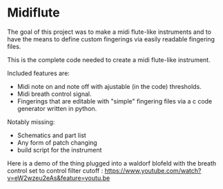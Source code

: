 # Midiflute

The goal of this project was to make a midi flute-like instruments and to have the means to define
custom fingerings via easily readable fingering files.

This is the complete code needed to create a midi flute-like instrument.

Included features are:
- Midi note on and note off with ajustable (in the code) thresholds.
- Midi breath control signal.
- Fingerings that are editable with "simple" fingering files via a c code generator written in python.

Notably missing:

- Schematics and part list
- Any form of patch changing
- build script for the instrument

Here is a demo of the thing plugged into a waldorf blofeld with the breath control set to control filter cutoff : https://www.youtube.com/watch?v=eW2wzeu2eAs&feature=youtu.be
